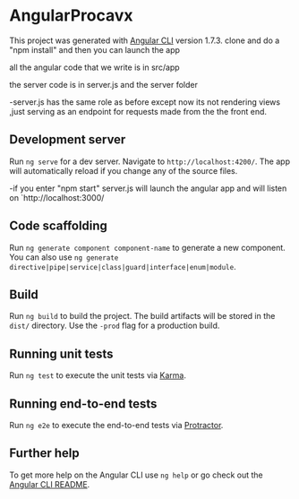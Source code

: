 # AngularProcavx

This project was generated with [Angular CLI](https://github.com/angular/angular-cli) version 1.7.3.
clone and do a "npm install" and then you can launch the app

all the angular code that we write is in src/app

the server code is in server.js and the server folder

-server.js has the same role as before except now its not rendering views ,just serving as an endpoint for requests made from the the front end.

## Development server

Run `ng serve` for a dev server. Navigate to `http://localhost:4200/`. The app will automatically reload if you change any of the source files.

-if you enter "npm start" server.js will launch the angular app and will listen on `http://localhost:3000/

## Code scaffolding

Run `ng generate component component-name` to generate a new component. You can also use `ng generate directive|pipe|service|class|guard|interface|enum|module`.

## Build

Run `ng build` to build the project. The build artifacts will be stored in the `dist/` directory. Use the `-prod` flag for a production build.

## Running unit tests

Run `ng test` to execute the unit tests via [Karma](https://karma-runner.github.io).

## Running end-to-end tests

Run `ng e2e` to execute the end-to-end tests via [Protractor](http://www.protractortest.org/).

## Further help

To get more help on the Angular CLI use `ng help` or go check out the [Angular CLI README](https://github.com/angular/angular-cli/blob/master/README.md).
